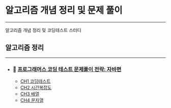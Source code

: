 # 알고리즘 개념 정리 및 문제 풀이
***
알고리즘 개념 정리 및 코딩테스트 스터디
## 알고리즘 정리
*** 
- ### :blue_book: [프로그래머스 코딩 테스트 문제풀이 전략: 자바편](https://product.kyobobook.co.kr/detail/S000200928002)
  - [CH1 코딩테스트](https://github.com/hee9841/algorithm/tree/master/src/programmers_coding_test_book_2023/ch1)
  - [CH2 시간복잡도](https://github.com/hee9841/algorithm/tree/master/src/programmers_coding_test_book_2023/ch2)
  - [CH3 배열](https://github.com/hee9841/algorithm/tree/master/src/programmers_coding_test_book_2023/ch3_array)
  - [CH4 문자열](https://github.com/hee9841/algorithm/tree/master/src/programmers_coding_test_book_2023/ch4)
